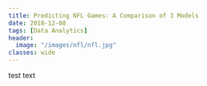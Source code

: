 ```yaml
---
title: Predicting NFL Games: A Comparison of 3 Models
date: 2018-12-08
tags: [Data Analytics]
header:
  image: "/images/nfl/nfl.jpg"
classes: wide
---
```


test text
